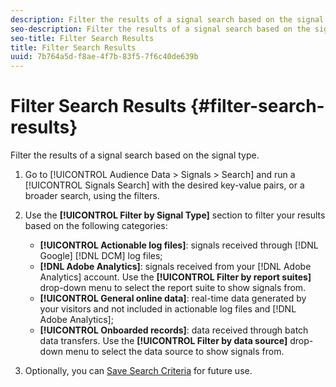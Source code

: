 ```yaml
---
description: Filter the results of a signal search based on the signal type.
seo-description: Filter the results of a signal search based on the signal type.
seo-title: Filter Search Results
title: Filter Search Results
uuid: 7b764a5d-f8ae-4f7b-83f5-7f6c40de639b
---
```


# Filter Search Results {#filter-search-results}

Filter the results of a signal search based on the signal type.

1. Go to [!UICONTROL Audience Data > Signals > Search] and run a [!UICONTROL Signals Search] with the desired key-value pairs, or a broader search, using the filters.
1. Use the **[!UICONTROL Filter by Signal Type]** section to filter your results based on the following categories:

    * **[!UICONTROL Actionable log files]**: signals received through [!DNL Google] [!DNL DCM] log files;
    * **[!DNL Adobe Analytics]**: signals received from your [!DNL Adobe Analytics] account. Use the **[!UICONTROL Filter by report suites]** drop-down menu to select the report suite to show signals from.
    * **[!UICONTROL General online data]**: real-time data generated by your visitors and not included in actionable log files and [!DNL Adobe Analytics];
    * **[!UICONTROL Onboarded records]**: data received through batch data transfers. Use the **[!UICONTROL Filter by data source]** drop-down menu to select the data source to show signals from.

1. Optionally, you can [Save Search Criteria](../../../features/data-explorer/data-explorer-signals-search/data-explorer-save-search.md#task_F78A67C962D94C1D828B2A4941EAFB6A) for future use.
